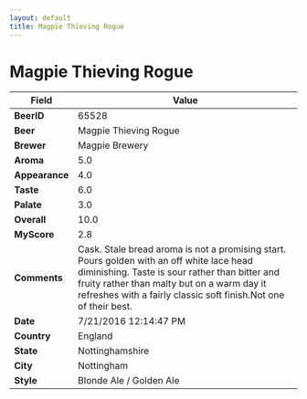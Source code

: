 ```yaml
---
layout: default
title: Magpie Thieving Rogue
---
```


# Magpie Thieving Rogue

| Field         | Value     |
|---------------|-----------|
| **BeerID** | 65528 |
| **Beer** | Magpie Thieving Rogue |
| **Brewer** | Magpie Brewery |
| **Aroma** | 5.0 |
| **Appearance** | 4.0 |
| **Taste** | 6.0 |
| **Palate** | 3.0 |
| **Overall** | 10.0 |
| **MyScore** | 2.8 |
| **Comments** | Cask. Stale bread aroma is not a promising start. Pours golden with an off white lace head diminishing. Taste is sour rather than bitter and fruity rather than malty but on a warm day it refreshes with a fairly classic soft finish.Not one of their best. |
| **Date** | 7/21/2016 12:14:47 PM |
| **Country** | England |
| **State** | Nottinghamshire |
| **City** | Nottingham |
| **Style** | Blonde Ale / Golden Ale |

